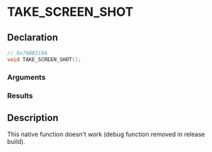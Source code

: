# TAKE_SCREEN_SHOT

## Declaration
```cpp
// 0x76BB510A
void TAKE_SCREEN_SHOT();
```

### Arguments

### Results

## Description
This native function doesn't work (debug function removed in release build).
